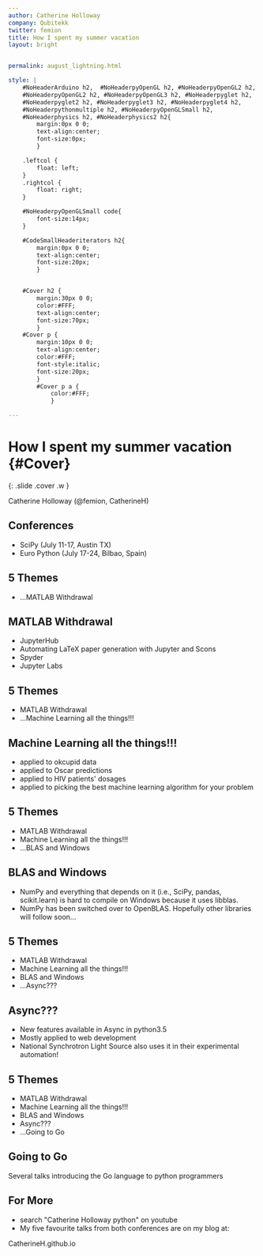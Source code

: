 ```yaml
---
author: Catherine Holloway
company: Qubitekk
twitter: femion
title: How I spent my summer vacation
layout: bright


permalink: august_lightning.html

style: |
    #NoHeaderArduino h2,  #NoHeaderpyOpenGL h2, #NoHeaderpyOpenGL2 h2,
    #NoHeaderpyOpenGL2 h2, #NoHeaderpyOpenGL3 h2, #NoHeaderpyglet h2,
    #NoHeaderpyglet2 h2, #NoHeaderpyglet3 h2, #NoHeaderpyglet4 h2,
    #NoHeaderpythonmultiple h2, #NoHeaderpyOpenGLSmall h2,
    #NoHeaderphysics h2, #NoHeaderphysics2 h2{
        margin:0px 0 0;
        text-align:center;
        font-size:0px;
        }

    .leftcol {
        float: left;
    }
    .rightcol {
        float: right;
    }

    #NoHeaderpyOpenGLSmall code{
        font-size:14px;
    }

    #CodeSmallHeaderiterators h2{
        margin:0px 0 0;
        text-align:center;
        font-size:20px;
        }


    #Cover h2 {
        margin:30px 0 0;
        color:#FFF;
        text-align:center;
        font-size:70px;
        }
    #Cover p {
        margin:10px 0 0;
        text-align:center;
        color:#FFF;
        font-style:italic;
        font-size:20px;
        }
        #Cover p a {
            color:#FFF;
            }

---
```


# How I spent my summer vacation {#Cover}
{: .slide .cover .w }

Catherine Holloway (@femion, CatherineH)

## Conferences

- SciPy (July 11-17, Austin TX)
- Euro Python (July 17-24, Bilbao, Spain)


## 5 Themes

- …MATLAB Withdrawal

## MATLAB Withdrawal

- JupyterHub
- Automating LaTeX paper generation with Jupyter and Scons
- Spyder
- Jupyter Labs


## 5 Themes

- MATLAB Withdrawal
- …Machine Learning all the things!!!

## Machine Learning all the things!!!

- applied to okcupid data
- applied to Oscar predictions
- applied to HIV patients' dosages
- applied to picking the best machine learning algorithm for your problem

## 5 Themes

- MATLAB Withdrawal
- Machine Learning all the things!!!
- …BLAS and Windows

## BLAS and Windows

- NumPy and everything that depends on it (i.e., SciPy, pandas, scikit.learn)
is hard to compile on Windows because it uses libblas.
- NumPy has been switched over to OpenBLAS. Hopefully other libraries will
follow soon...

## 5 Themes

- MATLAB Withdrawal
- Machine Learning all the things!!!
- BLAS and Windows
- …Async???

## Async???

- New features available in Async in python3.5
- Mostly applied to web development
- National Synchrotron Light Source also uses it in their experimental automation!

## 5 Themes

- MATLAB Withdrawal
- Machine Learning all the things!!!
- BLAS and Windows
- Async???
- …Going to Go

## Going to Go

Several talks introducing the Go language to python programmers

## For More

- search "Catherine Holloway python" on youtube
- My five favourite talks from both conferences are on my blog at:

CatherineH.github.io